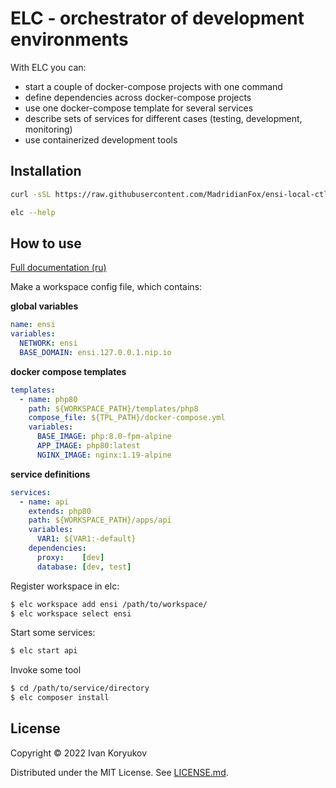 #  ELC - orchestrator of development environments

With ELC you can:
* start a couple of docker-compose projects with one command
* define dependencies across docker-compose projects
* use one docker-compose template for several services
* describe sets of services for different cases (testing, development, monitoring)
* use containerized development tools

## Installation

```bash
curl -sSL https://raw.githubusercontent.com/MadridianFox/ensi-local-ctl/master/get.sh | sudo bash

elc --help
```

## How to use

[Full documentation (ru)](https://greensight.atlassian.net/wiki/spaces/ENSI/pages/540246017/ELC)

Make a workspace config file, which contains:

**global variables**
```yaml
name: ensi
variables:
  NETWORK: ensi
  BASE_DOMAIN: ensi.127.0.0.1.nip.io
```
**docker compose templates**
```yaml
templates:
  - name: php80
    path: ${WORKSPACE_PATH}/templates/php8
    compose_file: ${TPL_PATH}/docker-compose.yml
    variables:
      BASE_IMAGE: php:8.0-fpm-alpine
      APP_IMAGE: php80:latest
      NGINX_IMAGE: nginx:1.19-alpine
```

**service definitions**
```yaml
services:
  - name: api
    extends: php80
    path: ${WORKSPACE_PATH}/apps/api
    variables:
      VAR1: ${VAR1:-default}
    dependencies:
      proxy:    [dev]
      database: [dev, test]
```

Register workspace in elc:
```bash
$ elc workspace add ensi /path/to/workspace/
$ elc workspace select ensi
```

Start some services:

```bash
$ elc start api
```

Invoke some tool

```bash
$ cd /path/to/service/directory
$ elc composer install
```

## License

Copyright © 2022 Ivan Koryukov

Distributed under the MIT License. See [LICENSE.md](LICENSE.md).